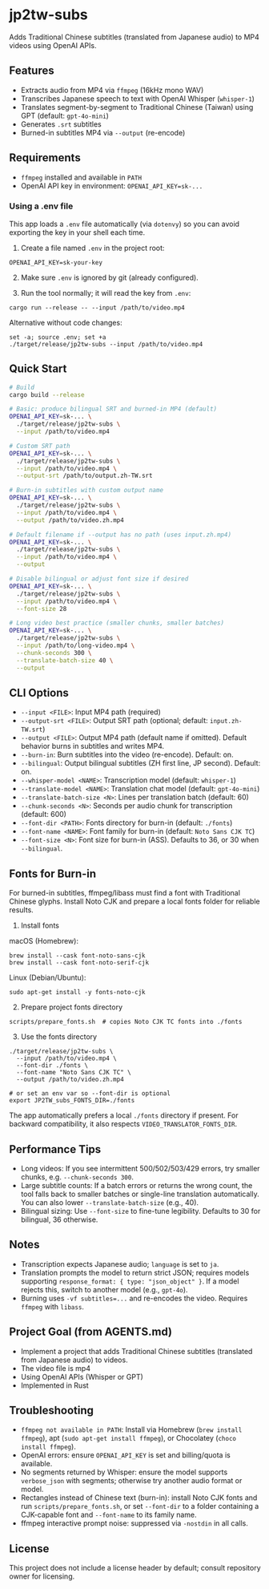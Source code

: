 # jp2tw-subs

Adds Traditional Chinese subtitles (translated from Japanese audio) to MP4 videos using OpenAI APIs.

## Features

- Extracts audio from MP4 via `ffmpeg` (16kHz mono WAV)
- Transcribes Japanese speech to text with OpenAI Whisper (`whisper-1`)
- Translates segment-by-segment to Traditional Chinese (Taiwan) using GPT (default: `gpt-4o-mini`)
- Generates `.srt` subtitles
- Burned-in subtitles MP4 via `--output` (re-encode)

## Requirements

- `ffmpeg` installed and available in `PATH`
- OpenAI API key in environment: `OPENAI_API_KEY=sk-...`

### Using a .env file

This app loads a `.env` file automatically (via `dotenvy`) so you can avoid exporting the key in your shell each time.

1) Create a file named `.env` in the project root:

```
OPENAI_API_KEY=sk-your-key
```

2) Make sure `.env` is ignored by git (already configured).

3) Run the tool normally; it will read the key from `.env`:

```
cargo run --release -- --input /path/to/video.mp4
```

Alternative without code changes:

```
set -a; source .env; set +a
./target/release/jp2tw-subs --input /path/to/video.mp4
```

## Quick Start

```bash
# Build
cargo build --release

# Basic: produce bilingual SRT and burned-in MP4 (default)
OPENAI_API_KEY=sk-... \
  ./target/release/jp2tw-subs \
  --input /path/to/video.mp4

# Custom SRT path
OPENAI_API_KEY=sk-... \
  ./target/release/jp2tw-subs \
  --input /path/to/video.mp4 \
  --output-srt /path/to/output.zh-TW.srt

# Burn-in subtitles with custom output name
OPENAI_API_KEY=sk-... \
  ./target/release/jp2tw-subs \
  --input /path/to/video.mp4 \
  --output /path/to/video.zh.mp4

# Default filename if --output has no path (uses input.zh.mp4)
OPENAI_API_KEY=sk-... \
  ./target/release/jp2tw-subs \
  --input /path/to/video.mp4 \
  --output

# Disable bilingual or adjust font size if desired
OPENAI_API_KEY=sk-... \
  ./target/release/jp2tw-subs \
  --input /path/to/video.mp4 \
  --font-size 28

# Long video best practice (smaller chunks, smaller batches)
OPENAI_API_KEY=sk-... \
  ./target/release/jp2tw-subs \
  --input /path/to/long-video.mp4 \
  --chunk-seconds 300 \
  --translate-batch-size 40 \
  --output
```

## CLI Options

- `--input <FILE>`: Input MP4 path (required)
- `--output-srt <FILE>`: Output SRT path (optional; default: `input.zh-TW.srt`)
- `--output <FILE>`: Output MP4 path (default name if omitted). Default behavior burns in subtitles and writes MP4.
- `--burn-in`: Burn subtitles into the video (re-encode). Default: on.
- `--bilingual`: Output bilingual subtitles (ZH first line, JP second). Default: on.
- `--whisper-model <NAME>`: Transcription model (default: `whisper-1`)
- `--translate-model <NAME>`: Translation chat model (default: `gpt-4o-mini`)
- `--translate-batch-size <N>`: Lines per translation batch (default: 60)
- `--chunk-seconds <N>`: Seconds per audio chunk for transcription (default: 600)
- `--font-dir <PATH>`: Fonts directory for burn-in (default: `./fonts`)
- `--font-name <NAME>`: Font family for burn-in (default: `Noto Sans CJK TC`)
- `--font-size <N>`: Font size for burn-in (ASS). Defaults to 36, or 30 when `--bilingual`.

## Fonts for Burn-in

For burned-in subtitles, ffmpeg/libass must find a font with Traditional Chinese glyphs. Install Noto CJK and prepare a local fonts folder for reliable results.

1) Install fonts

macOS (Homebrew):

```
brew install --cask font-noto-sans-cjk
brew install --cask font-noto-serif-cjk
```

Linux (Debian/Ubuntu):

```
sudo apt-get install -y fonts-noto-cjk
```

2) Prepare project fonts directory

```
scripts/prepare_fonts.sh  # copies Noto CJK TC fonts into ./fonts
```

3) Use the fonts directory

```
./target/release/jp2tw-subs \
  --input /path/to/video.mp4 \
  --font-dir ./fonts \
  --font-name "Noto Sans CJK TC" \
  --output /path/to/video.zh.mp4

# or set an env var so --font-dir is optional
export JP2TW_subs_FONTS_DIR=./fonts
```

The app automatically prefers a local `./fonts` directory if present. For backward compatibility, it also respects `VIDEO_TRANSLATOR_FONTS_DIR`.

## Performance Tips

- Long videos: If you see intermittent 500/502/503/429 errors, try smaller chunks, e.g. `--chunk-seconds 300`.
- Large subtitle counts: If a batch errors or returns the wrong count, the tool falls back to smaller batches or single-line translation automatically. You can also lower `--translate-batch-size` (e.g., 40).
- Bilingual sizing: Use `--font-size` to fine-tune legibility. Defaults to 30 for bilingual, 36 otherwise.

## Notes

- Transcription expects Japanese audio; `language` is set to `ja`.
- Translation prompts the model to return strict JSON; requires models supporting `response_format: { type: "json_object" }`. If a model rejects this, switch to another model (e.g., `gpt-4o`).
- Burning uses `-vf subtitles=...` and re-encodes the video. Requires `ffmpeg` with `libass`.

## Project Goal (from AGENTS.md)

- Implement a project that adds Traditional Chinese subtitles (translated from Japanese audio) to videos.
- The video file is mp4
- Using OpenAI APIs (Whisper or GPT)
- Implemented in Rust

## Troubleshooting

- `ffmpeg not available in PATH`: Install via Homebrew (`brew install ffmpeg`), apt (`sudo apt-get install ffmpeg`), or Chocolatey (`choco install ffmpeg`).
- OpenAI errors: ensure `OPENAI_API_KEY` is set and billing/quota is available.
- No segments returned by Whisper: ensure the model supports `verbose_json` with segments; otherwise try another audio format or model.
- Rectangles instead of Chinese text (burn-in): install Noto CJK fonts and run `scripts/prepare_fonts.sh`, or set `--font-dir` to a folder containing a CJK-capable font and `--font-name` to its family name.
- ffmpeg interactive prompt noise: suppressed via `-nostdin` in all calls.

## License

This project does not include a license header by default; consult repository owner for licensing.
